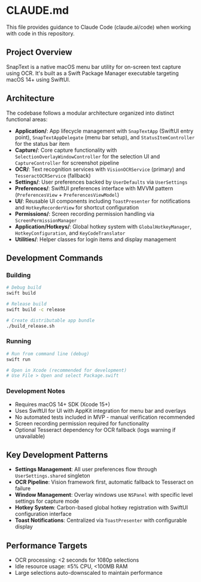 # CLAUDE.md

This file provides guidance to Claude Code (claude.ai/code) when working with code in this repository.

## Project Overview

SnapText is a native macOS menu bar utility for on-screen text capture using OCR. It's built as a Swift Package Manager executable targeting macOS 14+ using SwiftUI.

## Architecture

The codebase follows a modular architecture organized into distinct functional areas:

- **Application/**: App lifecycle management with `SnapTextApp` (SwiftUI entry point), `SnapTextAppDelegate` (menu bar setup), and `StatusItemController` for the status bar item
- **Capture/**: Core capture functionality with `SelectionOverlayWindowController` for the selection UI and `CaptureController` for screenshot pipeline
- **OCR/**: Text recognition services with `VisionOCRService` (primary) and `TesseractOCRService` (fallback)
- **Settings/**: User preferences backed by `UserDefaults` via `UserSettings`
- **Preferences/**: SwiftUI preferences interface with MVVM pattern (`PreferencesView` + `PreferencesViewModel`)
- **UI/**: Reusable UI components including `ToastPresenter` for notifications and `HotkeyRecorderView` for shortcut configuration
- **Permissions/**: Screen recording permission handling via `ScreenPermissionManager`
- **Application/Hotkeys/**: Global hotkey system with `GlobalHotkeyManager`, `HotkeyConfiguration`, and `KeyCodeTranslator`
- **Utilities/**: Helper classes for login items and display management

## Development Commands

### Building
```bash
# Debug build
swift build

# Release build
swift build -c release

# Create distributable app bundle
./build_release.sh
```

### Running
```bash
# Run from command line (debug)
swift run

# Open in Xcode (recommended for development)
# Use File > Open and select Package.swift
```

### Development Notes
- Requires macOS 14+ SDK (Xcode 15+)
- Uses SwiftUI for UI with AppKit integration for menu bar and overlays
- No automated tests included in MVP - manual verification recommended
- Screen recording permission required for functionality
- Optional Tesseract dependency for OCR fallback (logs warning if unavailable)

## Key Development Patterns

- **Settings Management**: All user preferences flow through `UserSettings.shared` singleton
- **OCR Pipeline**: Vision framework first, automatic fallback to Tesseract on failure
- **Window Management**: Overlay windows use `NSPanel` with specific level settings for capture mode
- **Hotkey System**: Carbon-based global hotkey registration with SwiftUI configuration interface
- **Toast Notifications**: Centralized via `ToastPresenter` with configurable display

## Performance Targets
- OCR processing: <2 seconds for 1080p selections
- Idle resource usage: ≤5% CPU, <100MB RAM
- Large selections auto-downscaled to maintain performance